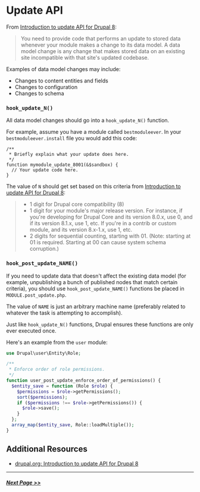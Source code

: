 # Update API

From [Introduction to update API for Drupal 8](https://www.drupal.org/docs/8/api/update-api/introduction-to-update-api-for-drupal-8):
> You need to provide code that performs an update to stored data whenever your module makes a change to its data model. A data model change is any change that makes stored data on an existing site incompatible with that site's updated codebase.

Examples of data model changes may include:
- Changes to content entities and fields
- Changes to configuration
- Changes to schema

### `hook_update_N()`

All data model changes should go into a `hook_update_N()` function.

For example, assume you have a module called `bestmoduleever`. In your `bestmoduleever.install` file you would add this code:
```
/**
 * Briefly explain what your update does here.
 */
function mymodule_update_8001(&$sandbox) {
  // Your update code here.
}
```

The value of `N` should get set based on this criteria from [Introduction to update API for Drupal 8](https://www.drupal.org/docs/8/api/update-api/introduction-to-update-api-for-drupal-8):
> - 1 digit for Drupal core compatibility (8)
> - 1 digit for your module's major release version. For instance, if you're developing for Drupal Core and its version 8.0.x, use 0, and if its version 8.1.x, use 1, etc. If you're in a contrib or custom module, and its version 8.x-1.x, use 1, etc.
> - 2 digits for sequential counting, starting with 01. (Note: starting at 01 is required. Starting at 00 can cause system schema corruption.)

### `hook_post_update_NAME()`

If you need to update data that doesn't affect the existing data model (for example, unpublishing a bunch of published nodes that match certain criteria), you should use `hook_post_update_NAME()` functions be placed in `MODULE.post_update.php`. 

The value of `NAME` is just an arbitrary machine name (preferably related to whatever the task is attempting to accomplish).

Just like `hook_update_N()` functions, Drupal ensures these functions are only ever executed once.

Here's an example from the `user` module:

```php
use Drupal\user\Entity\Role;

/**
 * Enforce order of role permissions.
 */
function user_post_update_enforce_order_of_permissions() {
  $entity_save = function (Role $role) {
    $permissions = $role->getPermissions();
    sort($permissions);
    if ($permissions !== $role->getPermissions()) {
      $role->save();
    }
  };
  array_map($entity_save, Role::loadMultiple());
}
```

## Additional Resources
- [drupal.org: Introduction to update API for Drupal 8](https://www.drupal.org/docs/8/api/update-api/introduction-to-update-api-for-drupal-8)

---

##### [Next Page >>](4.5-coding-standards.md)
